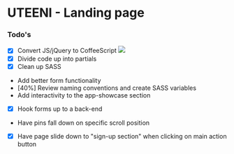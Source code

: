 # UTEENI - Landing page


### Todo's

- [x] Convert JS/jQuery to CoffeeScript
[<img src="http://img04.bgstatic-com.de/images/documents/documents/3236/modulecontent/612x0/en_top5_quote_aoe.jpg">](http://google.com)
- [x] Divide code up into partials
- [x] Clean up SASS
- Add better form functionality
- [40%] Review naming conventions and create SASS variables
- Add interactivity to the app-showcase section
- [x] Hook forms up to a back-end
- Have pins fall down on specific scroll position
- [x] Have page slide down to "sign-up section" when clicking on main action button

